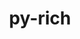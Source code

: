 ---
title: "py-rich"
layout: cache
categories: [package, develop]
meta: {"compilers": ["none"], "num_specs": 124, "num_specs_by_stack": {"e4s": 15, "ml-darwin-aarch64-mps": 15, "ml-linux-aarch64-cpu": 28, "ml-linux-aarch64-cuda": 28, "ml-linux-x86_64-cpu": 28, "ml-linux-x86_64-cuda": 28, "ml-linux-x86_64-rocm": 16, "radiuss": 32, "root": 124}, "oss": ["sequoia", "ubuntu18.04", "ubuntu22.04", "ubuntu24.04"], "platforms": ["darwin", "linux"], "stacks": ["e4s", "ml-darwin-aarch64-mps", "ml-linux-aarch64-cpu", "ml-linux-aarch64-cuda", "ml-linux-x86_64-cpu", "ml-linux-x86_64-cuda", "ml-linux-x86_64-rocm", "radiuss", "root"], "targets": ["aarch64", "x86_64_v3"], "versions": ["12.5.1", "13.7.1"]}
spec_details: [{"compiler": "none", "hash": "273rkoglgqr6btcjqeem4p6yuqdi37t7", "os": "ubuntu24.04", "platform": "linux", "size": "-", "stacks": ["ml-linux-aarch64-cpu", "ml-linux-aarch64-cuda", "root"], "target": "aarch64", "variants": ["build_system=python_pip"], "versions": ["13.7.1"]}, {"compiler": "none", "hash": "2i6xadzl3dptmw37urxtjipocpq6jr52", "os": "sequoia", "platform": "darwin", "size": "-", "stacks": ["ml-darwin-aarch64-mps", "root"], "target": "aarch64", "variants": ["build_system=python_pip"], "versions": ["13.7.1"]}, {"compiler": "none", "hash": "2pppgfxpwk6qzjqjfsokchalilmwhsr6", "os": "ubuntu24.04", "platform": "linux", "size": "-", "stacks": ["ml-linux-x86_64-cpu", "ml-linux-x86_64-cuda", "root"], "target": "x86_64_v3", "variants": ["build_system=python_pip"], "versions": ["13.7.1"]}, {"compiler": "none", "hash": "2rrep7iejf2c44o4x6kolry5kw24pshw", "os": "ubuntu24.04", "platform": "linux", "size": "-", "stacks": ["ml-linux-x86_64-cpu", "ml-linux-x86_64-cuda", "root"], "target": "x86_64_v3", "variants": ["build_system=python_pip"], "versions": ["13.7.1"]}, {"compiler": "none", "hash": "2u3kxxgi354v5tc3ycotkcd7f4ndr545", "os": "sequoia", "platform": "darwin", "size": "-", "stacks": ["ml-darwin-aarch64-mps", "root"], "target": "aarch64", "variants": ["build_system=python_pip"], "versions": ["13.7.1"]}, {"compiler": "none", "hash": "35pldoel6efnttjuyrasou45sca36pj3", "os": "ubuntu24.04", "platform": "linux", "size": "-", "stacks": ["ml-linux-aarch64-cpu", "ml-linux-aarch64-cuda", "root"], "target": "aarch64", "variants": ["build_system=python_pip"], "versions": ["13.7.1"]}, {"compiler": "none", "hash": "3bwtuz2a7cunw7q2qeicfodjpnbgowqe", "os": "ubuntu24.04", "platform": "linux", "size": "-", "stacks": ["ml-linux-aarch64-cpu", "ml-linux-aarch64-cuda", "root"], "target": "aarch64", "variants": ["build_system=python_pip"], "versions": ["13.7.1"]}, {"compiler": "none", "hash": "3jcoypmfn4obqlchamyimynv3h2p6h73", "os": "ubuntu18.04", "platform": "linux", "size": "-", "stacks": ["radiuss", "root"], "target": "x86_64_v3", "variants": ["build_system=python_pip"], "versions": ["13.7.1"]}, {"compiler": "none", "hash": "3l6n7oa7apfws2733d766rp6pkbpdnly", "os": "ubuntu18.04", "platform": "linux", "size": "-", "stacks": ["radiuss", "root"], "target": "x86_64_v3", "variants": ["build_system=python_pip"], "versions": ["13.7.1"]}, {"compiler": "none", "hash": "3mma6somyxhn766cc36fsdqpzjs6s35x", "os": "ubuntu24.04", "platform": "linux", "size": "-", "stacks": ["ml-linux-aarch64-cpu", "ml-linux-aarch64-cuda", "root"], "target": "aarch64", "variants": ["build_system=python_pip"], "versions": ["13.7.1"]}, {"compiler": "none", "hash": "3mor4u7hshrz7jk5jeuzxo7aslwj6pb5", "os": "ubuntu18.04", "platform": "linux", "size": "-", "stacks": ["radiuss", "root"], "target": "x86_64_v3", "variants": ["build_system=python_pip"], "versions": ["13.7.1"]}, {"compiler": "none", "hash": "3sjy32impasosbujs4ex4tntsyqsawyy", "os": "ubuntu24.04", "platform": "linux", "size": "-", "stacks": ["ml-linux-x86_64-cpu", "ml-linux-x86_64-cuda", "ml-linux-x86_64-rocm", "root"], "target": "x86_64_v3", "variants": ["build_system=python_pip"], "versions": ["13.7.1"]}, {"compiler": "none", "hash": "3ygoex2mv7zv2c2rnkn52fgly56fkhpv", "os": "ubuntu24.04", "platform": "linux", "size": "-", "stacks": ["ml-linux-x86_64-rocm", "root"], "target": "x86_64_v3", "variants": ["build_system=python_pip"], "versions": ["13.7.1"]}, {"compiler": "none", "hash": "44p23g44gsytdt6vjy4t2desw6uqlh4r", "os": "ubuntu18.04", "platform": "linux", "size": "-", "stacks": ["radiuss", "root"], "target": "x86_64_v3", "variants": ["build_system=python_pip"], "versions": ["13.7.1"]}, {"compiler": "none", "hash": "4rxz72677y55palmohyi7m7wqi4tcz4n", "os": "ubuntu18.04", "platform": "linux", "size": "-", "stacks": ["radiuss", "root"], "target": "x86_64_v3", "variants": ["build_system=python_pip"], "versions": ["13.7.1"]}, {"compiler": "none", "hash": "4vrn4x2j26iua4pc23vohl2jqkpwznk4", "os": "ubuntu24.04", "platform": "linux", "size": "-", "stacks": ["ml-linux-x86_64-cpu", "ml-linux-x86_64-cuda", "ml-linux-x86_64-rocm", "root"], "target": "x86_64_v3", "variants": ["build_system=python_pip"], "versions": ["13.7.1"]}, {"compiler": "none", "hash": "4zjcxjqyuxeezok4psv4atnlkxaooxax", "os": "sequoia", "platform": "darwin", "size": "-", "stacks": ["ml-darwin-aarch64-mps", "root"], "target": "aarch64", "variants": ["build_system=python_pip"], "versions": ["13.7.1"]}, {"compiler": "none", "hash": "5nd3phssc7xa6pwg4bl2ttg3yclirwkb", "os": "sequoia", "platform": "darwin", "size": "-", "stacks": ["ml-darwin-aarch64-mps", "root"], "target": "aarch64", "variants": ["build_system=python_pip"], "versions": ["13.7.1"]}, {"compiler": "none", "hash": "5nrexvpqthuuuscqflrzfdzl224hhgrv", "os": "ubuntu18.04", "platform": "linux", "size": "-", "stacks": ["radiuss", "root"], "target": "x86_64_v3", "variants": ["build_system=python_pip"], "versions": ["13.7.1"]}, {"compiler": "none", "hash": "5nt4nz2qqw7b5r2a2dzieabvdsyzt7vw", "os": "ubuntu24.04", "platform": "linux", "size": "-", "stacks": ["ml-linux-aarch64-cpu", "ml-linux-aarch64-cuda", "root"], "target": "aarch64", "variants": ["build_system=python_pip"], "versions": ["13.7.1"]}, {"compiler": "none", "hash": "5skkalx3gbr6zlnftulxvualw4v5cz6e", "os": "ubuntu22.04", "platform": "linux", "size": "-", "stacks": ["e4s", "root"], "target": "x86_64_v3", "variants": ["build_system=python_pip"], "versions": ["12.5.1"]}, {"compiler": "none", "hash": "5wppxh4nboh77dqbnswnnjztupmtknoa", "os": "ubuntu22.04", "platform": "linux", "size": "-", "stacks": ["e4s", "root"], "target": "x86_64_v3", "variants": ["build_system=python_pip"], "versions": ["12.5.1"]}, {"compiler": "none", "hash": "5wu3nwvzhs7jk43kpn5tgcmn2fyl4apy", "os": "ubuntu24.04", "platform": "linux", "size": "-", "stacks": ["ml-linux-x86_64-cpu", "ml-linux-x86_64-cuda", "root"], "target": "x86_64_v3", "variants": ["build_system=python_pip"], "versions": ["13.7.1"]}, {"compiler": "none", "hash": "65do6pfmaxccsuawk3oca5fktxp5g7aj", "os": "ubuntu24.04", "platform": "linux", "size": "-", "stacks": ["ml-linux-x86_64-cpu", "ml-linux-x86_64-cuda", "root"], "target": "x86_64_v3", "variants": ["build_system=python_pip"], "versions": ["13.7.1"]}, {"compiler": "none", "hash": "67curtv5ljodlvxb74dmwy2l4yioaadq", "os": "ubuntu24.04", "platform": "linux", "size": "-", "stacks": ["ml-linux-aarch64-cpu", "ml-linux-aarch64-cuda", "root"], "target": "aarch64", "variants": ["build_system=python_pip"], "versions": ["13.7.1"]}, {"compiler": "none", "hash": "6acflqsqvz56irtmwtp54deagcarh2az", "os": "ubuntu18.04", "platform": "linux", "size": "-", "stacks": ["radiuss", "root"], "target": "x86_64_v3", "variants": ["build_system=python_pip"], "versions": ["13.7.1"]}, {"compiler": "none", "hash": "6hrviclvddgsakgdk6mtfjsqii4ttdfb", "os": "ubuntu22.04", "platform": "linux", "size": "-", "stacks": ["e4s", "root"], "target": "x86_64_v3", "variants": ["build_system=python_pip"], "versions": ["12.5.1"]}, {"compiler": "none", "hash": "6mznpqylcd42ri2rxigby5aygl3wtvvp", "os": "ubuntu24.04", "platform": "linux", "size": "-", "stacks": ["ml-linux-x86_64-cpu", "ml-linux-x86_64-cuda", "ml-linux-x86_64-rocm", "root"], "target": "x86_64_v3", "variants": ["build_system=python_pip"], "versions": ["13.7.1"]}, {"compiler": "none", "hash": "6uwvqkxvko7ucyiyitfyw73u6esdft2d", "os": "ubuntu22.04", "platform": "linux", "size": "-", "stacks": ["e4s", "root"], "target": "x86_64_v3", "variants": ["build_system=python_pip"], "versions": ["12.5.1"]}, {"compiler": "none", "hash": "6vp4tplkiaalt5dsdpnimocfdxh6tpwk", "os": "ubuntu24.04", "platform": "linux", "size": "-", "stacks": ["ml-linux-x86_64-cpu", "ml-linux-x86_64-cuda", "root"], "target": "x86_64_v3", "variants": ["build_system=python_pip"], "versions": ["13.7.1"]}, {"compiler": "none", "hash": "6xsibfecrbvg4mjktf4ul7bu2g3vhfkn", "os": "ubuntu18.04", "platform": "linux", "size": "-", "stacks": ["radiuss", "root"], "target": "x86_64_v3", "variants": ["build_system=python_pip"], "versions": ["13.7.1"]}, {"compiler": "none", "hash": "7npzjhs2wmgsvinknhmzothhent2l4g4", "os": "ubuntu18.04", "platform": "linux", "size": "-", "stacks": ["radiuss", "root"], "target": "x86_64_v3", "variants": ["build_system=python_pip"], "versions": ["13.7.1"]}, {"compiler": "none", "hash": "7tdd4i2nvojd4jedwzw735qkuzshisya", "os": "ubuntu24.04", "platform": "linux", "size": "-", "stacks": ["ml-linux-aarch64-cpu", "ml-linux-aarch64-cuda", "root"], "target": "aarch64", "variants": ["build_system=python_pip"], "versions": ["13.7.1"]}, {"compiler": "none", "hash": "amrekn7g5pxqojt6li7wgckd5i66busm", "os": "ubuntu18.04", "platform": "linux", "size": "-", "stacks": ["radiuss", "root"], "target": "x86_64_v3", "variants": ["build_system=python_pip"], "versions": ["13.7.1"]}, {"compiler": "none", "hash": "b3giaz2lnxs62jznd6y724pmd4r4esmf", "os": "sequoia", "platform": "darwin", "size": "-", "stacks": ["ml-darwin-aarch64-mps", "root"], "target": "aarch64", "variants": ["build_system=python_pip"], "versions": ["13.7.1"]}, {"compiler": "none", "hash": "b3h2bgmd2mekyjq3j64qg3syldddu7iv", "os": "sequoia", "platform": "darwin", "size": "-", "stacks": ["ml-darwin-aarch64-mps", "root"], "target": "aarch64", "variants": ["build_system=python_pip"], "versions": ["13.7.1"]}, {"compiler": "none", "hash": "bovlbhbnsinhxxcu3vuf7y3uvlkzyaj6", "os": "ubuntu22.04", "platform": "linux", "size": "-", "stacks": ["e4s", "root"], "target": "x86_64_v3", "variants": ["build_system=python_pip"], "versions": ["12.5.1"]}, {"compiler": "none", "hash": "ccvlhjq3gv3ezah2l6zfwlzbi74xj4i3", "os": "ubuntu24.04", "platform": "linux", "size": "-", "stacks": ["ml-linux-x86_64-cpu", "ml-linux-x86_64-cuda", "root"], "target": "x86_64_v3", "variants": ["build_system=python_pip"], "versions": ["13.7.1"]}, {"compiler": "none", "hash": "d2anhy3cqyn3lggbkqqvjgoaclhtnqbu", "os": "ubuntu18.04", "platform": "linux", "size": "-", "stacks": ["radiuss", "root"], "target": "x86_64_v3", "variants": ["build_system=python_pip"], "versions": ["13.7.1"]}, {"compiler": "none", "hash": "dliqah6jhbzclpigfqqb6zsoet4xbzcj", "os": "ubuntu18.04", "platform": "linux", "size": "-", "stacks": ["radiuss", "root"], "target": "x86_64_v3", "variants": ["build_system=python_pip"], "versions": ["13.7.1"]}, {"compiler": "none", "hash": "dorlmjiwq7xjyt6omueqegpmt4pmvzdj", "os": "ubuntu18.04", "platform": "linux", "size": "-", "stacks": ["radiuss", "root"], "target": "x86_64_v3", "variants": ["build_system=python_pip"], "versions": ["13.7.1"]}, {"compiler": "none", "hash": "dqv4w7ys3d5qx2a2hzdbgzyfc6bhjk4n", "os": "ubuntu22.04", "platform": "linux", "size": "-", "stacks": ["e4s", "root"], "target": "x86_64_v3", "variants": ["build_system=python_pip"], "versions": ["12.5.1"]}, {"compiler": "none", "hash": "dzsefgnamlnsahpo26o5f56g2w46ngq5", "os": "ubuntu18.04", "platform": "linux", "size": "-", "stacks": ["radiuss", "root"], "target": "x86_64_v3", "variants": ["build_system=python_pip"], "versions": ["13.7.1"]}, {"compiler": "none", "hash": "e27jbbrunff7purnjhnb7ab7hjqsq743", "os": "ubuntu24.04", "platform": "linux", "size": "-", "stacks": ["ml-linux-aarch64-cpu", "ml-linux-aarch64-cuda", "root"], "target": "aarch64", "variants": ["build_system=python_pip"], "versions": ["13.7.1"]}, {"compiler": "none", "hash": "ebm3vc7kvfzwq7ms4aeknflf2wmzkdik", "os": "ubuntu22.04", "platform": "linux", "size": "-", "stacks": ["e4s", "root"], "target": "x86_64_v3", "variants": ["build_system=python_pip"], "versions": ["12.5.1"]}, {"compiler": "none", "hash": "emrpfoekfh5xe545ejreq4z7fws3snhk", "os": "ubuntu18.04", "platform": "linux", "size": "-", "stacks": ["radiuss", "root"], "target": "x86_64_v3", "variants": ["build_system=python_pip"], "versions": ["13.7.1"]}, {"compiler": "none", "hash": "f6bcdetulrlqkpcoy7fncjbfnuj2udc3", "os": "ubuntu18.04", "platform": "linux", "size": "-", "stacks": ["radiuss", "root"], "target": "x86_64_v3", "variants": ["build_system=python_pip"], "versions": ["13.7.1"]}, {"compiler": "none", "hash": "flvwzf5zmup7ztgywh7oryostnpwb2gq", "os": "ubuntu24.04", "platform": "linux", "size": "-", "stacks": ["ml-linux-aarch64-cpu", "ml-linux-aarch64-cuda", "root"], "target": "aarch64", "variants": ["build_system=python_pip"], "versions": ["13.7.1"]}, {"compiler": "none", "hash": "fwk7tu37supxzg37ozkuboxlapkz4fen", "os": "ubuntu24.04", "platform": "linux", "size": "-", "stacks": ["ml-linux-x86_64-cpu", "ml-linux-x86_64-cuda", "root"], "target": "x86_64_v3", "variants": ["build_system=python_pip"], "versions": ["13.7.1"]}, {"compiler": "none", "hash": "gjnz2qzyy3tbligx22cz5clmfnjgejyu", "os": "ubuntu22.04", "platform": "linux", "size": "-", "stacks": ["e4s", "root"], "target": "x86_64_v3", "variants": ["build_system=python_pip"], "versions": ["12.5.1"]}, {"compiler": "none", "hash": "gpzfttk6npiptkhzlgkfpn26odak4ok4", "os": "ubuntu24.04", "platform": "linux", "size": "-", "stacks": ["ml-linux-x86_64-cpu", "ml-linux-x86_64-cuda", "root"], "target": "x86_64_v3", "variants": ["build_system=python_pip"], "versions": ["13.7.1"]}, {"compiler": "none", "hash": "gtb5z3uo7lzctqz2mt4igqllrg5wglo6", "os": "ubuntu18.04", "platform": "linux", "size": "-", "stacks": ["radiuss", "root"], "target": "x86_64_v3", "variants": ["build_system=python_pip"], "versions": ["13.7.1"]}, {"compiler": "none", "hash": "gxb3qxzo47cgzdmghr3x7fllwgmdd747", "os": "ubuntu24.04", "platform": "linux", "size": "-", "stacks": ["ml-linux-x86_64-cpu", "ml-linux-x86_64-cuda", "root"], "target": "x86_64_v3", "variants": ["build_system=python_pip"], "versions": ["13.7.1"]}, {"compiler": "none", "hash": "gye5dr4glzd63xswmbzstiq7lzncr62k", "os": "ubuntu24.04", "platform": "linux", "size": "-", "stacks": ["ml-linux-x86_64-cpu", "ml-linux-x86_64-cuda", "ml-linux-x86_64-rocm", "root"], "target": "x86_64_v3", "variants": ["build_system=python_pip"], "versions": ["13.7.1"]}, {"compiler": "none", "hash": "h3fe3cthpwimfmfh2x5klbiawhnszhup", "os": "ubuntu24.04", "platform": "linux", "size": "-", "stacks": ["ml-linux-aarch64-cpu", "ml-linux-aarch64-cuda", "root"], "target": "aarch64", "variants": ["build_system=python_pip"], "versions": ["13.7.1"]}, {"compiler": "none", "hash": "hgb7ne6qvopize6tc3cndbajchw2xwyu", "os": "ubuntu18.04", "platform": "linux", "size": "-", "stacks": ["radiuss", "root"], "target": "x86_64_v3", "variants": ["build_system=python_pip"], "versions": ["13.7.1"]}, {"compiler": "none", "hash": "hjxrozcmqxuibaylejz7p5mowu3lbtkj", "os": "ubuntu18.04", "platform": "linux", "size": "-", "stacks": ["radiuss", "root"], "target": "x86_64_v3", "variants": ["build_system=python_pip"], "versions": ["13.7.1"]}, {"compiler": "none", "hash": "hkjvipk2g6ecdak5iak2yqiv3uiikblm", "os": "ubuntu18.04", "platform": "linux", "size": "-", "stacks": ["radiuss", "root"], "target": "x86_64_v3", "variants": ["build_system=python_pip"], "versions": ["13.7.1"]}, {"compiler": "none", "hash": "hy7mxmads34ipre3aawikn4fil6orkwr", "os": "sequoia", "platform": "darwin", "size": "-", "stacks": ["ml-darwin-aarch64-mps", "root"], "target": "aarch64", "variants": ["build_system=python_pip"], "versions": ["13.7.1"]}, {"compiler": "none", "hash": "i4refm7pyqz7qijgnzucpb2si6yjtu6m", "os": "ubuntu24.04", "platform": "linux", "size": "-", "stacks": ["ml-linux-aarch64-cpu", "ml-linux-aarch64-cuda", "root"], "target": "aarch64", "variants": ["build_system=python_pip"], "versions": ["13.7.1"]}, {"compiler": "none", "hash": "i5ed3bu34mdbrzu5vz7jio2elecnvn3v", "os": "ubuntu24.04", "platform": "linux", "size": "-", "stacks": ["ml-linux-x86_64-cpu", "ml-linux-x86_64-cuda", "ml-linux-x86_64-rocm", "root"], "target": "x86_64_v3", "variants": ["build_system=python_pip"], "versions": ["13.7.1"]}, {"compiler": "none", "hash": "i6y7vic4hjut7klhgsqlto5xqojz6e43", "os": "ubuntu24.04", "platform": "linux", "size": "-", "stacks": ["ml-linux-x86_64-cpu", "ml-linux-x86_64-cuda", "root"], "target": "x86_64_v3", "variants": ["build_system=python_pip"], "versions": ["13.7.1"]}, {"compiler": "none", "hash": "jkeqrorbrmyjbo6i2viiaxbx37guzyyz", "os": "ubuntu18.04", "platform": "linux", "size": "-", "stacks": ["radiuss", "root"], "target": "x86_64_v3", "variants": ["build_system=python_pip"], "versions": ["13.7.1"]}, {"compiler": "none", "hash": "jr6ln6kttsxb5spnztbdnvzpnvf76hzx", "os": "ubuntu24.04", "platform": "linux", "size": "-", "stacks": ["ml-linux-x86_64-cpu", "ml-linux-x86_64-cuda", "root"], "target": "x86_64_v3", "variants": ["build_system=python_pip"], "versions": ["13.7.1"]}, {"compiler": "none", "hash": "jrwuvebtyvmjbr3wljvms2imroml447p", "os": "ubuntu24.04", "platform": "linux", "size": "-", "stacks": ["ml-linux-x86_64-cpu", "ml-linux-x86_64-cuda", "ml-linux-x86_64-rocm", "root"], "target": "x86_64_v3", "variants": ["build_system=python_pip"], "versions": ["13.7.1"]}, {"compiler": "none", "hash": "jwl6b3ix5qpbr2wldzdes4edyztvfr5v", "os": "ubuntu22.04", "platform": "linux", "size": "-", "stacks": ["e4s", "root"], "target": "x86_64_v3", "variants": ["build_system=python_pip"], "versions": ["12.5.1"]}, {"compiler": "none", "hash": "k2kwx5wcnhfnpvvdcyfezkuxblvqy5go", "os": "sequoia", "platform": "darwin", "size": "-", "stacks": ["ml-darwin-aarch64-mps", "root"], "target": "aarch64", "variants": ["build_system=python_pip"], "versions": ["13.7.1"]}, {"compiler": "none", "hash": "k5lyijrgrsko3wnlbqnk65byoggtkdg4", "os": "ubuntu24.04", "platform": "linux", "size": "-", "stacks": ["ml-linux-aarch64-cpu", "ml-linux-aarch64-cuda", "root"], "target": "aarch64", "variants": ["build_system=python_pip"], "versions": ["13.7.1"]}, {"compiler": "none", "hash": "kfaazq7mwi5no5mdopy2ph2f4d2wdmlx", "os": "ubuntu24.04", "platform": "linux", "size": "-", "stacks": ["ml-linux-aarch64-cpu", "ml-linux-aarch64-cuda", "root"], "target": "aarch64", "variants": ["build_system=python_pip"], "versions": ["13.7.1"]}, {"compiler": "none", "hash": "kgrjatopsoqpzqxv64mysrmhykh44z3m", "os": "ubuntu24.04", "platform": "linux", "size": "-", "stacks": ["ml-linux-x86_64-cpu", "ml-linux-x86_64-cuda", "root"], "target": "x86_64_v3", "variants": ["build_system=python_pip"], "versions": ["13.7.1"]}, {"compiler": "none", "hash": "kkk42lowpbvkiqmwihklglkf7h36yp7f", "os": "ubuntu24.04", "platform": "linux", "size": "-", "stacks": ["ml-linux-aarch64-cpu", "ml-linux-aarch64-cuda", "root"], "target": "aarch64", "variants": ["build_system=python_pip"], "versions": ["13.7.1"]}, {"compiler": "none", "hash": "kn67pbi6jqgcq3spntnxxyngmgayva5o", "os": "ubuntu22.04", "platform": "linux", "size": "-", "stacks": ["e4s", "root"], "target": "x86_64_v3", "variants": ["build_system=python_pip"], "versions": ["12.5.1"]}, {"compiler": "none", "hash": "kwkysvjsow7rsoeainpbbckgtw2pnxtx", "os": "ubuntu18.04", "platform": "linux", "size": "-", "stacks": ["radiuss", "root"], "target": "x86_64_v3", "variants": ["build_system=python_pip"], "versions": ["13.7.1"]}, {"compiler": "none", "hash": "kxbs63z3ojb26yfk6dsoied32ka4qyol", "os": "ubuntu24.04", "platform": "linux", "size": "-", "stacks": ["ml-linux-aarch64-cpu", "ml-linux-aarch64-cuda", "root"], "target": "aarch64", "variants": ["build_system=python_pip"], "versions": ["13.7.1"]}, {"compiler": "none", "hash": "l5ehx62ukusneqqvnbympvggom7vreo7", "os": "ubuntu24.04", "platform": "linux", "size": "-", "stacks": ["ml-linux-aarch64-cpu", "ml-linux-aarch64-cuda", "root"], "target": "aarch64", "variants": ["build_system=python_pip"], "versions": ["13.7.1"]}, {"compiler": "none", "hash": "ldmv4q43lmry7htdqjb4bz3dad6xvwho", "os": "sequoia", "platform": "darwin", "size": "-", "stacks": ["ml-darwin-aarch64-mps", "root"], "target": "aarch64", "variants": ["build_system=python_pip"], "versions": ["13.7.1"]}, {"compiler": "none", "hash": "liqs7iof3h7he3iqyuaozb6av7g6yhov", "os": "ubuntu18.04", "platform": "linux", "size": "-", "stacks": ["radiuss", "root"], "target": "x86_64_v3", "variants": ["build_system=python_pip"], "versions": ["13.7.1"]}, {"compiler": "none", "hash": "ls3ub6kyj3uxw3ddlvmhk6tacdrcfdoo", "os": "ubuntu22.04", "platform": "linux", "size": "-", "stacks": ["e4s", "root"], "target": "x86_64_v3", "variants": ["build_system=python_pip"], "versions": ["12.5.1"]}, {"compiler": "none", "hash": "lxhyfmfx4emho57r4nbku3vecw34467t", "os": "ubuntu24.04", "platform": "linux", "size": "-", "stacks": ["ml-linux-aarch64-cpu", "ml-linux-aarch64-cuda", "root"], "target": "aarch64", "variants": ["build_system=python_pip"], "versions": ["13.7.1"]}, {"compiler": "none", "hash": "lyzvcmcbd2a5y5ra2pqiaexsonwurogx", "os": "sequoia", "platform": "darwin", "size": "-", "stacks": ["ml-darwin-aarch64-mps", "root"], "target": "aarch64", "variants": ["build_system=python_pip"], "versions": ["13.7.1"]}, {"compiler": "none", "hash": "naxlbfnkiiyrjhjdew5v7wgkupqcpbkf", "os": "ubuntu18.04", "platform": "linux", "size": "-", "stacks": ["radiuss", "root"], "target": "x86_64_v3", "variants": ["build_system=python_pip"], "versions": ["13.7.1"]}, {"compiler": "none", "hash": "nr52nlavf7t7y5yovhi33ybyopjg23rd", "os": "ubuntu24.04", "platform": "linux", "size": "-", "stacks": ["ml-linux-x86_64-cpu", "ml-linux-x86_64-cuda", "ml-linux-x86_64-rocm", "root"], "target": "x86_64_v3", "variants": ["build_system=python_pip"], "versions": ["13.7.1"]}, {"compiler": "none", "hash": "o7sfujvslp3kqejcixgptkesqingtyh2", "os": "ubuntu24.04", "platform": "linux", "size": "-", "stacks": ["ml-linux-x86_64-cpu", "ml-linux-x86_64-cuda", "root"], "target": "x86_64_v3", "variants": ["build_system=python_pip"], "versions": ["13.7.1"]}, {"compiler": "none", "hash": "ocnyf2l2owqpg55dxwk6k32lydezl2tc", "os": "ubuntu22.04", "platform": "linux", "size": "-", "stacks": ["e4s", "root"], "target": "x86_64_v3", "variants": ["build_system=python_pip"], "versions": ["12.5.1"]}, {"compiler": "none", "hash": "oyzcbfbfoi7vvkef522bahbpplkbkfop", "os": "ubuntu24.04", "platform": "linux", "size": "-", "stacks": ["ml-linux-aarch64-cpu", "ml-linux-aarch64-cuda", "root"], "target": "aarch64", "variants": ["build_system=python_pip"], "versions": ["13.7.1"]}, {"compiler": "none", "hash": "p2k24lvpnnarrrzpkpppjpprln6jz4dp", "os": "ubuntu18.04", "platform": "linux", "size": "-", "stacks": ["radiuss", "root"], "target": "x86_64_v3", "variants": ["build_system=python_pip"], "versions": ["13.7.1"]}, {"compiler": "none", "hash": "p3chnnnjj7ny73mbkdorvonlx3w6glo5", "os": "ubuntu24.04", "platform": "linux", "size": "-", "stacks": ["ml-linux-x86_64-rocm", "root"], "target": "x86_64_v3", "variants": ["build_system=python_pip"], "versions": ["13.7.1"]}, {"compiler": "none", "hash": "pcoqeyrt6jro5tpqajgkgklrh5evnr36", "os": "ubuntu22.04", "platform": "linux", "size": "-", "stacks": ["e4s", "root"], "target": "x86_64_v3", "variants": ["build_system=python_pip"], "versions": ["12.5.1"]}, {"compiler": "none", "hash": "pxmwguq7caeeotuinztmh4wnexj3y7f6", "os": "ubuntu24.04", "platform": "linux", "size": "-", "stacks": ["ml-linux-aarch64-cpu", "ml-linux-aarch64-cuda", "root"], "target": "aarch64", "variants": ["build_system=python_pip"], "versions": ["13.7.1"]}, {"compiler": "none", "hash": "pziis2hrjtebqmwdgg4robyv3tlkepwa", "os": "ubuntu24.04", "platform": "linux", "size": "-", "stacks": ["ml-linux-x86_64-cpu", "ml-linux-x86_64-cuda", "root"], "target": "x86_64_v3", "variants": ["build_system=python_pip"], "versions": ["13.7.1"]}, {"compiler": "none", "hash": "q7xxnkkuoxtj5scr7kojis4acfrncqbi", "os": "ubuntu22.04", "platform": "linux", "size": "-", "stacks": ["e4s", "root"], "target": "x86_64_v3", "variants": ["build_system=python_pip"], "versions": ["12.5.1"]}, {"compiler": "none", "hash": "qjw4ib6mpayzzlj3zbnsm3rnufj4r75u", "os": "ubuntu24.04", "platform": "linux", "size": "-", "stacks": ["ml-linux-x86_64-rocm", "root"], "target": "x86_64_v3", "variants": ["build_system=python_pip"], "versions": ["13.7.1"]}, {"compiler": "none", "hash": "qkmkoc474rdcakamcmxoawjmlxjcgs3v", "os": "ubuntu24.04", "platform": "linux", "size": "-", "stacks": ["ml-linux-x86_64-rocm", "root"], "target": "x86_64_v3", "variants": ["build_system=python_pip"], "versions": ["13.7.1"]}, {"compiler": "none", "hash": "rhan6regzb3ht7wprqnylqyy4nz2n56w", "os": "ubuntu24.04", "platform": "linux", "size": "-", "stacks": ["ml-linux-x86_64-cpu", "ml-linux-x86_64-cuda", "root"], "target": "x86_64_v3", "variants": ["build_system=python_pip"], "versions": ["13.7.1"]}, {"compiler": "none", "hash": "ryzdhoktcekignd33xwrl2sxkdjytalj", "os": "ubuntu24.04", "platform": "linux", "size": "-", "stacks": ["ml-linux-aarch64-cpu", "ml-linux-aarch64-cuda", "root"], "target": "aarch64", "variants": ["build_system=python_pip"], "versions": ["13.7.1"]}, {"compiler": "none", "hash": "s5w7rfmn3bgm44g3vflyvlrl7lbr2bmo", "os": "sequoia", "platform": "darwin", "size": "-", "stacks": ["ml-darwin-aarch64-mps", "root"], "target": "aarch64", "variants": ["build_system=python_pip"], "versions": ["13.7.1"]}, {"compiler": "none", "hash": "stkkc5ihwdffnmhiyayzovqnhtobpsxm", "os": "ubuntu24.04", "platform": "linux", "size": "-", "stacks": ["ml-linux-x86_64-cpu", "ml-linux-x86_64-cuda", "ml-linux-x86_64-rocm", "root"], "target": "x86_64_v3", "variants": ["build_system=python_pip"], "versions": ["13.7.1"]}, {"compiler": "none", "hash": "tsezn2t4k2sa5xijpo37j7eu3viwf3v4", "os": "ubuntu18.04", "platform": "linux", "size": "-", "stacks": ["radiuss", "root"], "target": "x86_64_v3", "variants": ["build_system=python_pip"], "versions": ["13.7.1"]}, {"compiler": "none", "hash": "tuk2iubg6exmacixnd54taf5mkwbqlzf", "os": "ubuntu18.04", "platform": "linux", "size": "-", "stacks": ["radiuss", "root"], "target": "x86_64_v3", "variants": ["build_system=python_pip"], "versions": ["13.7.1"]}, {"compiler": "none", "hash": "tyai662vhzliz77ahdrdayje7w3oyvk5", "os": "sequoia", "platform": "darwin", "size": "-", "stacks": ["ml-darwin-aarch64-mps", "root"], "target": "aarch64", "variants": ["build_system=python_pip"], "versions": ["13.7.1"]}, {"compiler": "none", "hash": "u657ol5ljni33n35gqfagmdmsagszca6", "os": "ubuntu18.04", "platform": "linux", "size": "-", "stacks": ["radiuss", "root"], "target": "x86_64_v3", "variants": ["build_system=python_pip"], "versions": ["13.7.1"]}, {"compiler": "none", "hash": "u77la5tzidoepdsupsnsxxxnusclf6tu", "os": "ubuntu18.04", "platform": "linux", "size": "-", "stacks": ["radiuss", "root"], "target": "x86_64_v3", "variants": ["build_system=python_pip"], "versions": ["13.7.1"]}, {"compiler": "none", "hash": "uaedg4z3olex5l35vitr6n6xlshl234r", "os": "ubuntu24.04", "platform": "linux", "size": "-", "stacks": ["ml-linux-x86_64-cpu", "ml-linux-x86_64-cuda", "root"], "target": "x86_64_v3", "variants": ["build_system=python_pip"], "versions": ["13.7.1"]}, {"compiler": "none", "hash": "uibjjhufyzuz4lybonzgtdvypyl52gq4", "os": "ubuntu24.04", "platform": "linux", "size": "-", "stacks": ["ml-linux-aarch64-cpu", "ml-linux-aarch64-cuda", "root"], "target": "aarch64", "variants": ["build_system=python_pip"], "versions": ["13.7.1"]}, {"compiler": "none", "hash": "uisjwaiaskpklnmzxhpd6ns3zrbtftg4", "os": "ubuntu18.04", "platform": "linux", "size": "-", "stacks": ["radiuss", "root"], "target": "x86_64_v3", "variants": ["build_system=python_pip"], "versions": ["13.7.1"]}, {"compiler": "none", "hash": "uocpffm3b6aygi35twz7jzifyna74ev3", "os": "ubuntu24.04", "platform": "linux", "size": "-", "stacks": ["ml-linux-x86_64-cpu", "ml-linux-x86_64-cuda", "root"], "target": "x86_64_v3", "variants": ["build_system=python_pip"], "versions": ["13.7.1"]}, {"compiler": "none", "hash": "uqnilgqi2v37ovpsyonpagsclnusiy7t", "os": "ubuntu24.04", "platform": "linux", "size": "-", "stacks": ["ml-linux-aarch64-cpu", "ml-linux-aarch64-cuda", "root"], "target": "aarch64", "variants": ["build_system=python_pip"], "versions": ["13.7.1"]}, {"compiler": "none", "hash": "usspaaxkb7pzcqzi3eybgenftmrxlodr", "os": "ubuntu24.04", "platform": "linux", "size": "-", "stacks": ["ml-linux-aarch64-cpu", "ml-linux-aarch64-cuda", "root"], "target": "aarch64", "variants": ["build_system=python_pip"], "versions": ["13.7.1"]}, {"compiler": "none", "hash": "vgvfujw5uh7lhkld7pvw5nmxtzzkfq3j", "os": "sequoia", "platform": "darwin", "size": "-", "stacks": ["ml-darwin-aarch64-mps", "root"], "target": "aarch64", "variants": ["build_system=python_pip"], "versions": ["13.7.1"]}, {"compiler": "none", "hash": "vhzhcknzopqdz5i667sfgrek5oem5upx", "os": "ubuntu22.04", "platform": "linux", "size": "-", "stacks": ["e4s", "root"], "target": "x86_64_v3", "variants": ["build_system=python_pip"], "versions": ["12.5.1"]}, {"compiler": "none", "hash": "vsmhn3dj25nd6tdvt3we5mvhsswfatzs", "os": "ubuntu24.04", "platform": "linux", "size": "-", "stacks": ["ml-linux-x86_64-cpu", "ml-linux-x86_64-cuda", "ml-linux-x86_64-rocm", "root"], "target": "x86_64_v3", "variants": ["build_system=python_pip"], "versions": ["13.7.1"]}, {"compiler": "none", "hash": "w2ycd6ndirwmjkk46sp2f5g25senrkjh", "os": "ubuntu24.04", "platform": "linux", "size": "-", "stacks": ["ml-linux-x86_64-rocm", "root"], "target": "x86_64_v3", "variants": ["build_system=python_pip"], "versions": ["13.7.1"]}, {"compiler": "none", "hash": "wdtmaozqk26o6lj6nspdn3ium6txehpu", "os": "ubuntu18.04", "platform": "linux", "size": "-", "stacks": ["radiuss", "root"], "target": "x86_64_v3", "variants": ["build_system=python_pip"], "versions": ["13.7.1"]}, {"compiler": "none", "hash": "wfpzsjmqf5gtsy45op3ggz3z7xrrkuhk", "os": "ubuntu24.04", "platform": "linux", "size": "-", "stacks": ["ml-linux-aarch64-cpu", "ml-linux-aarch64-cuda", "root"], "target": "aarch64", "variants": ["build_system=python_pip"], "versions": ["13.7.1"]}, {"compiler": "none", "hash": "wpp5pemolhotxsubra3d557vebtnj6t6", "os": "ubuntu24.04", "platform": "linux", "size": "-", "stacks": ["ml-linux-aarch64-cpu", "ml-linux-aarch64-cuda", "root"], "target": "aarch64", "variants": ["build_system=python_pip"], "versions": ["13.7.1"]}, {"compiler": "none", "hash": "wr3lajnbhedraw2fcg6djnnkjr2j3k5s", "os": "ubuntu24.04", "platform": "linux", "size": "-", "stacks": ["ml-linux-aarch64-cpu", "ml-linux-aarch64-cuda", "root"], "target": "aarch64", "variants": ["build_system=python_pip"], "versions": ["13.7.1"]}, {"compiler": "none", "hash": "wxk5rxdfigjzxjakgoecjetyhqseoiqq", "os": "ubuntu24.04", "platform": "linux", "size": "-", "stacks": ["ml-linux-aarch64-cpu", "ml-linux-aarch64-cuda", "root"], "target": "aarch64", "variants": ["build_system=python_pip"], "versions": ["13.7.1"]}, {"compiler": "none", "hash": "x4e5stgfle22mlpnmdmu4vkn2xgqdbwa", "os": "sequoia", "platform": "darwin", "size": "-", "stacks": ["ml-darwin-aarch64-mps", "root"], "target": "aarch64", "variants": ["build_system=python_pip"], "versions": ["13.7.1"]}, {"compiler": "none", "hash": "ymhrtoqij5rdtuie5n3m6t4z7psejdfs", "os": "ubuntu24.04", "platform": "linux", "size": "-", "stacks": ["ml-linux-x86_64-cpu", "ml-linux-x86_64-cuda", "ml-linux-x86_64-rocm", "root"], "target": "x86_64_v3", "variants": ["build_system=python_pip"], "versions": ["13.7.1"]}, {"compiler": "none", "hash": "zbypkyf3rmdelmrfotlv6n74orusipui", "os": "ubuntu18.04", "platform": "linux", "size": "-", "stacks": ["radiuss", "root"], "target": "x86_64_v3", "variants": ["build_system=python_pip"], "versions": ["13.7.1"]}, {"compiler": "none", "hash": "zhjzpzavz57vur5ob6v77c6jhtqdr5za", "os": "ubuntu24.04", "platform": "linux", "size": "-", "stacks": ["ml-linux-aarch64-cpu", "ml-linux-aarch64-cuda", "root"], "target": "aarch64", "variants": ["build_system=python_pip"], "versions": ["13.7.1"]}, {"compiler": "none", "hash": "zk4yh2dycx3b5hh2zehzcbj25qam4wjq", "os": "ubuntu24.04", "platform": "linux", "size": "-", "stacks": ["ml-linux-x86_64-cpu", "ml-linux-x86_64-cuda", "root"], "target": "x86_64_v3", "variants": ["build_system=python_pip"], "versions": ["13.7.1"]}, {"compiler": "none", "hash": "zp5qoxize6ewtflsqyzlq4z4av24f3w6", "os": "sequoia", "platform": "darwin", "size": "-", "stacks": ["ml-darwin-aarch64-mps", "root"], "target": "aarch64", "variants": ["build_system=python_pip"], "versions": ["13.7.1"]}, {"compiler": "none", "hash": "zyz4wmcs7ik56p7gragzja3qwk3eugra", "os": "ubuntu24.04", "platform": "linux", "size": "-", "stacks": ["ml-linux-x86_64-rocm", "root"], "target": "x86_64_v3", "variants": ["build_system=python_pip"], "versions": ["13.7.1"]}]
---